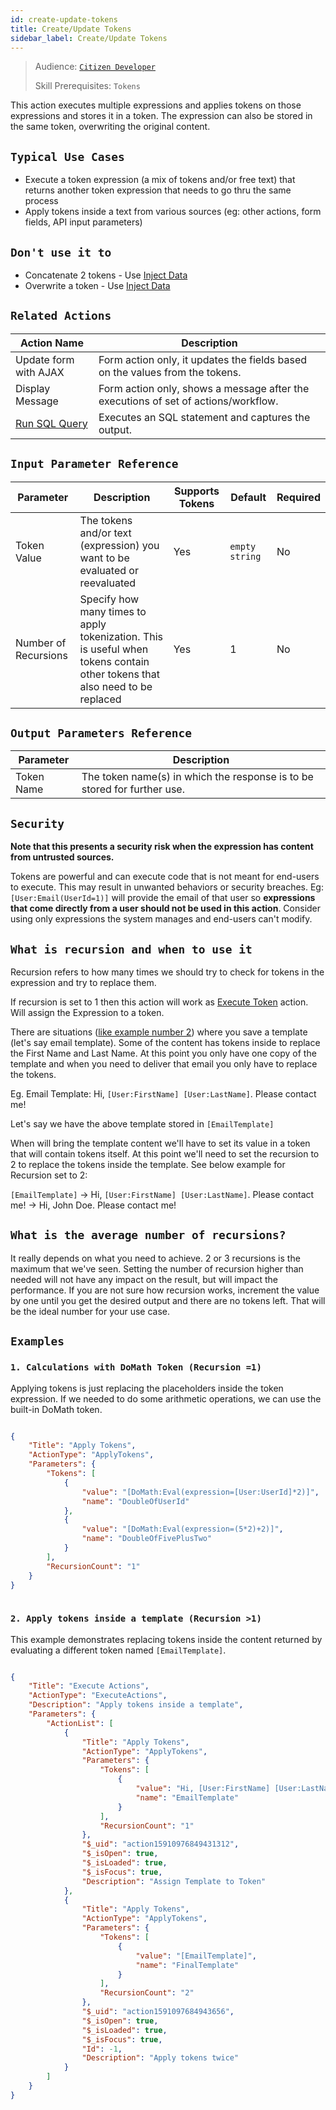 ```yaml
---
id: create-update-tokens
title: Create/Update Tokens
sidebar_label: Create/Update Tokens
---
```


> Audience: [`Citizen Developer`](/audience.md#citizen-developers)
> 
> Skill Prerequisites: `Tokens`

This action executes multiple expressions and applies tokens on those expressions and stores it in a token. The expression can also be stored in the same token, overwriting the original content.

## `Typical Use Cases`

* Execute a token expression (a mix of tokens and/or free text) that returns another token expression that needs to go thru the same process
* Apply tokens inside a text from various sources (eg: other actions, form fields, API input parameters)

## `Don't use it to`

* Concatenate 2 tokens - Use [Inject Data](/actions/inject-data.md)
* Overwrite a token - Use [Inject Data](/actions/inject-data.md)

## `Related Actions`

| Action Name | Description |
| ----------- | ----------- |
| Update form with AJAX | Form action only, it updates the fields based on the values from the tokens. |
| Display Message | Form action only, shows a message after the executions of set of actions/workflow. |
| [Run SQL Query](/actions/run-sql-query.md) | Executes an SQL statement and captures the output. |

## `Input Parameter Reference`

| Parameter | Description | Supports Tokens | Default | Required |
| --------- | ----------- | --------------- | ------- | -------- |
| Token Value | The tokens and/or text (expression) you want to be evaluated or reevaluated | Yes | `empty string` | No |
| Number of Recursions | Specify how many times to apply tokenization. This is useful when tokens contain other tokens that also need to be replaced | Yes | 1 | No |

## `Output Parameters Reference`

| Parameter | Description |
| --------- | ----------- |
| Token Name | The token name(s) in which the response is to be stored for further use. |

## `Security`

**Note that this presents a security risk when the expression has content from untrusted sources.**

Tokens are powerful and can execute code that is not meant for end-users to execute. This may result in unwanted behaviors or security breaches. Eg: `[User:Email(UserId=1)]` will provide the email of that user so **expressions that come directly from a user should not be used in this action**. Consider using only expressions the system manages and end-users can't modify.

## `What is recursion and when to use it`

Recursion refers to how many times we should try to check for tokens in the expression and try to replace them.

If recursion is set to 1 then this action will work as [Execute Token](/actions/execute-token.md) action. Will assign the Expression to a token.

There are situations ([like example number 2](#2-apply-tokens-inside-a-template-recursion-1)) where you save a template (let's say email template). Some of the content has tokens inside to replace the First Name and Last Name. At this point you only have one copy of the template and when you need to deliver that email you only have to replace the tokens.

Eg. Email Template: Hi, `[User:FirstName] [User:LastName]`. Please contact me!

Let's say we have the above template stored in `[EmailTemplate]`

When will bring the template content we'll have to set its value in a token that will contain tokens itself. At this point we'll need to set the recursion to 2 to replace the tokens inside the template. See below example for Recursion set to 2:

`[EmailTemplate]` -> Hi, `[User:FirstName] [User:LastName]`. Please contact me! -> Hi, John Doe. Please contact me!

## `What is the average number of recursions?`

It really depends on what you need to achieve. 2 or 3 recursions is the maximum that we've seen. Setting the number of recursion higher than needed will not have any impact on the result, but will impact the performance. If you are not sure how recursion works, increment the value by one until you get the desired output and there are no tokens left. That will be the ideal number for your use case.

## `Examples`

### `1. Calculations with DoMath Token (Recursion =1)`

Applying tokens is just replacing the placeholders inside the token expression. If we needed to do some arithmetic operations, we can use the built-in DoMath token.

```json

{
    "Title": "Apply Tokens",
    "ActionType": "ApplyTokens",
    "Parameters": {
        "Tokens": [
            {
                "value": "[DoMath:Eval(expression=[User:UserId]*2)]",
                "name": "DoubleOfUserId"
            },
            {
                "value": "[DoMath:Eval(expression=(5*2)+2)]",
                "name": "DoubleOfFivePlusTwo"
            }
        ],
        "RecursionCount": "1"
    }
}
​
```

### `2. Apply tokens inside a template (Recursion >1)`

This example demonstrates replacing tokens inside the content returned by evaluating a different token named `[EmailTemplate]`.

```json

{
    "Title": "Execute Actions",
    "ActionType": "ExecuteActions",
    "Description": "Apply tokens inside a template",
    "Parameters": {
        "ActionList": [
            {
                "Title": "Apply Tokens",
                "ActionType": "ApplyTokens",
                "Parameters": {
                    "Tokens": [
                        {
                            "value": "Hi, [User:FirstName] [User:LastName]. Please contact me!",
                            "name": "EmailTemplate"
                        }
                    ],
                    "RecursionCount": "1"
                },
                "$_uid": "action15910976849431312",
                "$_isOpen": true,
                "$_isLoaded": true,
                "$_isFocus": true,
                "Description": "Assign Template to Token"
            },
            {
                "Title": "Apply Tokens",
                "ActionType": "ApplyTokens",
                "Parameters": {
                    "Tokens": [
                        {
                            "value": "[EmailTemplate]",
                            "name": "FinalTemplate"
                        }
                    ],
                    "RecursionCount": "2"
                },
                "$_uid": "action1591097684943656",
                "$_isOpen": true,
                "$_isLoaded": true,
                "$_isFocus": true,
                "Id": -1,
                "Description": "Apply tokens twice"
            }
        ]
    }
}
```